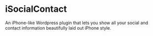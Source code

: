 iSocialContact
==============

An iPhone-like Wordpress plugin that lets you show all your social and contact information beautifully laid out iPhone style.
